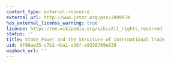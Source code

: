 ```yaml
---
content_type: external-resource
external_url: http://www.jstor.org/pss/2009974
has_external_license_warning: true
license: https://en.wikipedia.org/wiki/All_rights_reserved
status: ''
title: State Power and the Structure of International Trade
uid: 9f68ae35-c7b1-4ba1-a38f-e9338769e838
wayback_url: ''
---
```

